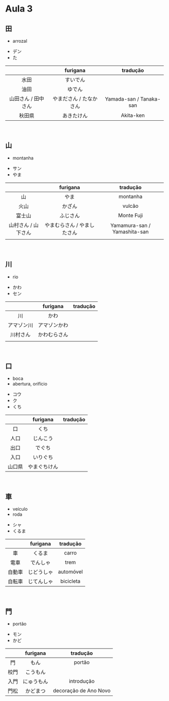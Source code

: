 # Aula 3


## 田
- arrozal

<ul><li>デン</li><li>た</li></ul>

|  | furigana | tradução |
|:---:|:---:|:---:|
| 水田 | すいでん |  |
| 油田 | ゆでん |  |
| 山田さん / 田中さん | やまださん / たなかさん | Yamada-san / Tanaka-san |
| 秋田県 | あきたけん | Akita-ken |

<br>


## 山
- montanha

<ul><li>サン</li><li>やま</li></ul>

|  | furigana | tradução |
|:---:|:---:|:---:|
| 山 | やま | montanha |
| 火山 | かざん | vulcão |
| 富士山 | ふじさん | Monte Fuji |
| 山村さん / 山下さん | やまむらさん / やましたさん | Yamamura-san / Yamashita-san |
|  |  |  |

<br>


## 川
- rio

<ul><li>かわ</li><li>セン</li></ul>

|  | furigana | tradução |
|:---:|:---:|:---:|
| 川 | かわ |  |
| アマゾン川 | アマゾンかわ |  |
| 川村さん | かわむらさん |  |
|  |  |  |

<br>


## 口
<ul><li>boca</li><li>abertura, orifício</li></ul>

<ul><li>コウ</li><li>ク</li><li>くち</li></ul>

|  | furigana | tradução |
|:---:|:---:|:---:|
| 口 | くち |  |
| 人口 | じんこう |  |
| 出口 | でぐち |  |
| 入口 | いりぐち |  |
| 山口県 | やまぐちけん |  |

<br>


## 車
<ul><li>veículo</li><li>roda</li></ul>

<ul><li>シャ</li><li>くるま</li></ul>

|  | furigana | tradução |
|:---:|:---:|:---:|
| 車 | くるま | carro |
| 電車 | でんしゃ | trem |
| 自動車 | じどうしゃ | automóvel |
| 自転車 | じてんしゃ | bicicleta |

<br>


## 門
- portão

<ul><li>モン</li><li>かど</li></ul>

|  | furigana | tradução |
|:---:|:---:|:---:|
| 門 | もん | portão |
| 校門 | こうもん |  |
| 入門 | にゅうもん | introdução |
| 門松 | かどまつ | decoração de Ano Novo |
